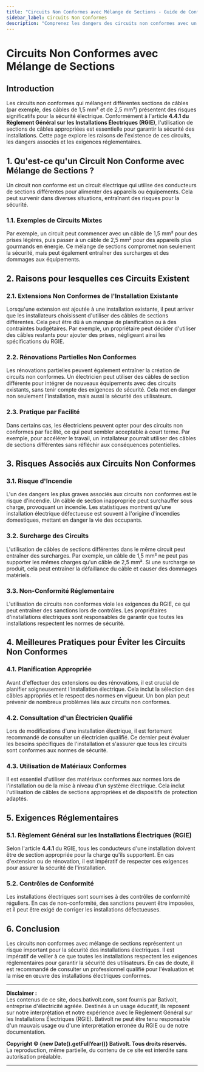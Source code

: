 ```yaml
---
title: "Circuits Non Conformes avec Mélange de Sections - Guide de Conformité Électrique"
sidebar_label: Circuits Non Conformes
description: "Comprenez les dangers des circuits non conformes avec un mélange de sections. Guide pratique sur les normes RGIE en Belgique pour éviter les infractions électriques."
---
```



# Circuits Non Conformes avec Mélange de Sections

## Introduction

Les circuits non conformes qui mélangent différentes sections de câbles (par exemple, des câbles de 1,5 mm² et de 2,5 mm²) présentent des risques significatifs pour la sécurité électrique. Conformément à l'article **4.4.1 du Règlement Général sur les Installations Électriques (RGIE)**, l'utilisation de sections de câbles appropriées est essentielle pour garantir la sécurité des installations. Cette page explore les raisons de l'existence de ces circuits, les dangers associés et les exigences réglementaires.

## 1. Qu'est-ce qu'un Circuit Non Conforme avec Mélange de Sections ?

Un circuit non conforme est un circuit électrique qui utilise des conducteurs de sections différentes pour alimenter des appareils ou équipements. Cela peut survenir dans diverses situations, entraînant des risques pour la sécurité.

### 1.1. Exemples de Circuits Mixtes

Par exemple, un circuit peut commencer avec un câble de 1,5 mm² pour des prises légères, puis passer à un câble de 2,5 mm² pour des appareils plus gourmands en énergie. Ce mélange de sections compromet non seulement la sécurité, mais peut également entraîner des surcharges et des dommages aux équipements.

## 2. Raisons pour lesquelles ces Circuits Existent

### 2.1. Extensions Non Conformes de l'Installation Existante

Lorsqu'une extension est ajoutée à une installation existante, il peut arriver que les installateurs choisissent d'utiliser des câbles de sections différentes. Cela peut être dû à un manque de planification ou à des contraintes budgétaires. Par exemple, un propriétaire peut décider d'utiliser des câbles restants pour ajouter des prises, négligeant ainsi les spécifications du RGIE.

### 2.2. Rénovations Partielles Non Conformes

Les rénovations partielles peuvent également entraîner la création de circuits non conformes. Un électricien peut utiliser des câbles de section différente pour intégrer de nouveaux équipements avec des circuits existants, sans tenir compte des exigences de sécurité. Cela met en danger non seulement l'installation, mais aussi la sécurité des utilisateurs.

### 2.3. Pratique par Facilité

Dans certains cas, les électriciens peuvent opter pour des circuits non conformes par facilité, ce qui peut sembler acceptable à court terme. Par exemple, pour accélérer le travail, un installateur pourrait utiliser des câbles de sections différentes sans réfléchir aux conséquences potentielles.

## 3. Risques Associés aux Circuits Non Conformes

### 3.1. Risque d'Incendie

L'un des dangers les plus graves associés aux circuits non conformes est le risque d'incendie. Un câble de section inappropriée peut surchauffer sous charge, provoquant un incendie. Les statistiques montrent qu'une installation électrique défectueuse est souvent à l'origine d'incendies domestiques, mettant en danger la vie des occupants.

### 3.2. Surcharge des Circuits

L'utilisation de câbles de sections différentes dans le même circuit peut entraîner des surcharges. Par exemple, un câble de 1,5 mm² ne peut pas supporter les mêmes charges qu'un câble de 2,5 mm². Si une surcharge se produit, cela peut entraîner la défaillance du câble et causer des dommages matériels.

### 3.3. Non-Conformité Réglementaire

L'utilisation de circuits non conformes viole les exigences du RGIE, ce qui peut entraîner des sanctions lors de contrôles. Les propriétaires d'installations électriques sont responsables de garantir que toutes les installations respectent les normes de sécurité.

## 4. Meilleures Pratiques pour Éviter les Circuits Non Conformes

### 4.1. Planification Appropriée

Avant d'effectuer des extensions ou des rénovations, il est crucial de planifier soigneusement l'installation électrique. Cela inclut la sélection des câbles appropriés et le respect des normes en vigueur. Un bon plan peut prévenir de nombreux problèmes liés aux circuits non conformes.

### 4.2. Consultation d'un Électricien Qualifié

Lors de modifications d'une installation électrique, il est fortement recommandé de consulter un électricien qualifié. Ce dernier peut évaluer les besoins spécifiques de l'installation et s'assurer que tous les circuits sont conformes aux normes de sécurité.

### 4.3. Utilisation de Matériaux Conformes

Il est essentiel d'utiliser des matériaux conformes aux normes lors de l'installation ou de la mise à niveau d'un système électrique. Cela inclut l'utilisation de câbles de sections appropriées et de dispositifs de protection adaptés.

## 5. Exigences Réglementaires

### 5.1. Règlement Général sur les Installations Électriques (RGIE)

Selon l'article **4.4.1** du RGIE, tous les conducteurs d'une installation doivent être de section appropriée pour la charge qu'ils supportent. En cas d'extension ou de rénovation, il est impératif de respecter ces exigences pour assurer la sécurité de l'installation.

### 5.2. Contrôles de Conformité

Les installations électriques sont soumises à des contrôles de conformité réguliers. En cas de non-conformité, des sanctions peuvent être imposées, et il peut être exigé de corriger les installations défectueuses.

## 6. Conclusion

Les circuits non conformes avec mélange de sections représentent un risque important pour la sécurité des installations électriques. Il est impératif de veiller à ce que toutes les installations respectent les exigences réglementaires pour garantir la sécurité des utilisateurs. En cas de doute, il est recommandé de consulter un professionnel qualifié pour l'évaluation et la mise en œuvre des installations électriques conformes.

---

**Disclaimer :**  
Les contenus de ce site, docs.bativolt.com, sont fournis par Bativolt, entreprise d'électricité agréée. Destinés à un usage éducatif, ils reposent sur notre interprétation et notre expérience avec le Règlement Général sur les Installations Électriques (RGIE). Bativolt ne peut être tenu responsable d'un mauvais usage ou d'une interprétation erronée du RGIE ou de notre documentation.

**Copyright © {new Date().getFullYear()} Bativolt. Tous droits réservés.**  
La reproduction, même partielle, du contenu de ce site est interdite sans autorisation préalable.

---
